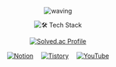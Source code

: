 <div align="center">

![waving](https://capsule-render.vercel.app/api?type=venom&height=250&text=Jengdeuk&fontSize=50&color=gradient&customColorList=19) <!--0,2,5,9,17,19,21,23--> <!--19-->

![🛠️ Tech Stack](https://github-readme-tech-stack.vercel.app/api/cards?title=%F0%9F%9B%A0%EF%B8%8F+Tech+Stack&align=center&titleAlign=center&borderRadius=10&fontSize=22&lineHeight=5&lineCount=2&gap=5&width=350&bg=%230a192f&badge=%23192e4c&border=%23ffffff&titleColor=%23ffffff&line1=cplusplus%2CC%2B%2B%2C00599C%3Bcsharp%2Cc%2523%2C512BD4%3Bpython%2Cpython%2C3776AB%3B&line2=unrealengine%2CUnreal%2C0E1128%3Bunity%2Cunity%2CFFFFFF%3Bxbox%2Cdirectx%2C107C10%3B)

[![Solved.ac Profile](http://mazassumnida.wtf/api/v2/generate_badge?boj=jengdeuk)](https://solved.ac/jengdeuk/)

<a href="https://bit.ly/Jengdeuk" target='_blank'><img alt="Notion" src ="https://img.shields.io/badge/Notion-191919.svg?&style=for-the-badge&logo=Notion&logoColor=white"/></a>　
<a href="https://jengdeuk.tistory.com/" target='_blank'><img alt="Tistory" src ="https://img.shields.io/badge/Tistory-F15B5B.svg?&style=for-the-badge&logo=Tistory&logoColor=white"/></a>　
<a href="https://www.youtube.com/@jengdeuk" target='_blank'><img alt="YouTube" src ="https://img.shields.io/badge/YouTube-FF0000.svg?&style=for-the-badge&logo=Youtube&logoColor=white"/></a>

</div>
